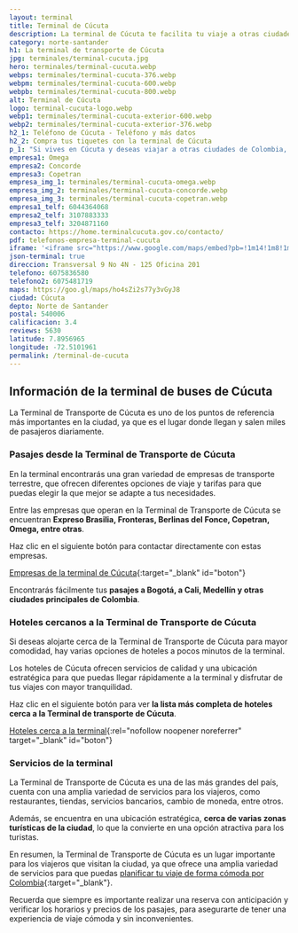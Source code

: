 ```yaml
---
layout: terminal
title: Terminal de Cúcuta
description: La terminal de Cúcuta te facilita tu viaje a otras ciudades de Colombia 🚌. Aquí encontrarás varias empresas que te transportarán a tu ciudad de destino
category: norte-santander
h1: La terminal de transporte de Cúcuta
jpg: terminales/terminal-cucuta.jpg
hero: terminales/terminal-cucuta.webp
webps: terminales/terminal-cucuta-376.webp
webpm: terminales/terminal-cucuta-600.webp
webpb: terminales/terminal-cucuta-800.webp
alt: Terminal de Cúcuta
logo: terminal-cucuta-logo.webp
webp1: terminales/terminal-cucuta-exterior-600.webp
webp2: terminales/terminal-cucuta-exterior-376.webp
h2_1: Teléfono de Cúcuta - Teléfono y más datos
h2_2: Compra tus tiquetes con la terminal de Cúcuta
p_1: "Si vives en Cúcuta y deseas viajar a otras ciudades de Colombia, aquí encontrarás varias empresas que te transportarán a tu ciudad de destino."
empresa1: Omega
empresa2: Concorde
empresa3: Copetran
empresa_img_1: terminales/terminal-cucuta-omega.webp
empresa_img_2: terminales/terminal-cucuta-concorde.webp
empresa_img_3: terminales/terminal-cucuta-copetran.webp
empresa1_telf: 6044364068
empresa2_telf: 3107883333
empresa3_telf: 3204871160
contacto: https://home.terminalcucuta.gov.co/contacto/
pdf: telefonos-empresa-terminal-cucuta
iframe: '<iframe src="https://www.google.com/maps/embed?pb=!1m14!1m8!1m3!1d3951.993980617109!2d-72.5080074!3d7.8956965!3m2!1i1024!2i768!4f13.1!3m3!1m2!1s0x8e6645707d69c31d%3A0x1e01d8744f37138f!2sTerminal%20de%20Transporte%20C%C3%BAcuta!5e0!3m2!1ses!2sco!4v1676661631070!5m2!1ses!2sco" width="100%" height="450" style="border:0;" allowfullscreen="" loading="lazy" referrerpolicy="no-referrer-when-downgrade"></iframe>'
json-terminal: true
direccion: Transversal 9 No 4N - 125 Oficina 201
telefono: 6075836580
telefono2: 6075481719
maps: https://goo.gl/maps/ho4sZi2s77y3vGyJ8
ciudad: Cúcuta
depto: Norte de Santander
postal: 540006
calificacion: 3.4
reviews: 5630
latitude: 7.8956965
longitude: -72.5101961
permalink: /terminal-de-cucuta
---
```

## Información de la terminal de buses de Cúcuta

La Terminal de Transporte de Cúcuta es uno de los puntos de referencia más importantes en la ciudad, ya que es el lugar donde llegan y salen miles de pasajeros diariamente.

### Pasajes desde la Terminal de Transporte de Cúcuta

En la terminal encontrarás una gran variedad de empresas de transporte terrestre, que ofrecen diferentes opciones de viaje y tarifas para que puedas elegir la que mejor se adapte a tus necesidades.

Entre las empresas que operan en la Terminal de Transporte de Cúcuta se encuentran **Expreso Brasilia, Fronteras, Berlinas del Fonce, Copetran, Omega, entre otras**.

Haz clic en el siguiente botón para contactar directamente con estas empresas.

[Empresas de la terminal de Cúcuta]({{page.pdf}}){:target="_blank" id="boton"}

Encontrarás fácilmente tus **pasajes a Bogotá, a Cali, Medellín y otras ciudades principales de Colombia**.

### Hoteles cercanos a la Terminal de Transporte de Cúcuta

Si deseas alojarte cerca de la Terminal de Transporte de Cúcuta para mayor comodidad, hay varias opciones de hoteles a pocos minutos de la terminal.

Los hoteles de Cúcuta ofrecen servicios de calidad y una ubicación estratégica para que puedas llegar rápidamente a la terminal y disfrutar de tus viajes con mayor tranquilidad.

Haz clic en el siguiente botón para ver **la lista más completa de hoteles cerca a la Terminal de transporte de Cúcuta**.

[Hoteles cerca a la terminal](https://www.google.com/maps/search/Hoteles/@7.8957132,-72.509331,17z/data=!3m1!4b1){:rel="nofollow noopener noreferrer" target="_blank" id="boton"}

### Servicios de la terminal

La Terminal de Transporte de Cúcuta es una de las más grandes del país, cuenta con una amplia variedad de servicios para los viajeros, como restaurantes, tiendas, servicios bancarios, cambio de moneda, entre otros.

Además, se encuentra en una ubicación estratégica, **cerca de varias zonas turísticas de la ciudad**, lo que la convierte en una opción atractiva para los turistas.

En resumen, la Terminal de Transporte de Cúcuta es un lugar importante para los viajeros que visitan la ciudad, ya que ofrece una amplia variedad de servicios para que puedas [planificar tu viaje de forma cómoda por Colombia]({{'blog/los-5-mejores-destinos-de-colombia-para-viajar-en-bus'|relative_url}}){:target="_blank"}.

Recuerda que siempre es importante realizar una reserva con anticipación y verificar los horarios y precios de los pasajes, para asegurarte de tener una experiencia de viaje cómoda y sin inconvenientes.
